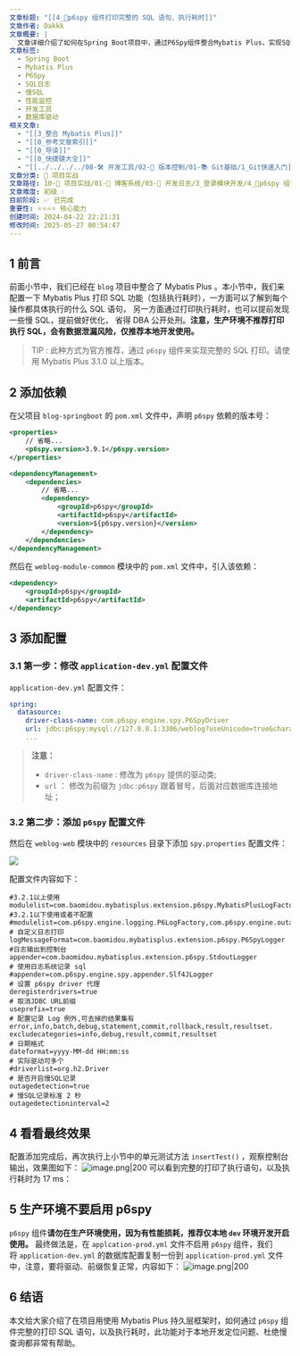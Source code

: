 ```yaml
---
文章标题: "[[4_📕p6spy 组件打印完整的 SQL 语句、执行耗时]]"
文章作者: Dakkk
文章概要: |
  文章详细介绍了如何在Spring Boot项目中，通过P6Spy组件整合Mybatis Plus，实现SQL语句及其执行耗时的完整打印。该功能利于本地开发和慢SQL定位，但明确强调因性能和安全风险，不推荐在生产环境使用。
文章标签:
  - Spring Boot
  - Mybatis Plus
  - P6Spy
  - SQL日志
  - 慢SQL
  - 性能监控
  - 开发工具
  - 数据库驱动
相关文章:
  - "[[3_整合 Mybatis Plus]]"
  - "[[0_参考文章索引]]"
  - "[[0_导读]]"
  - "[[0_快捷键大全]]"
  - "[[../../../../08-🛠️ 开发工具/02-🔧 版本控制/01-📚 Git基础/1_Git快速入门]]"
文章分类: 🚀 项目实战
文章路径: 10-🚀 项目实战/01-📝 博客系统/03-📝 开发日志/3_登录模块开发/4_📕p6spy 组件打印完整的 SQL 语句、执行耗时.md
文章难度: 初级 💧
目前阶段: ✅ 已完成
重要性: ⭐⭐⭐⭐ 核心能力
创建时间: 2024-04-22 22:21:31
修改时间: 2025-05-27 00:54:47
---
```


## 1 前言

前面小节中，我们已经在 `blog` 项目中整合了 Mybatis Plus 。本小节中，我们来配置一下 Mybatis Plus 打印 SQL 功能（包括执行耗时），一方面可以了解到每个操作都具体执行的什么 SQL 语句， 另一方面通过打印执行耗时，也可以提前发现一些慢 SQL，提前做好优化， 省得 DBA 公开处刑。**注意，生产环境不推荐打印执行 SQL，会有数据泄漏风险，仅推荐本地开发使用。**

> TIP : 此种方式为官方推荐，通过 `p6spy` 组件来实现完整的 SQL 打印。请使用 Mybatis Plus 3.1.0 以上版本。

## 2 添加依赖

在父项目 `blog-springboot` 的 `pom.xml` 文件中，声明 `p6spy` 依赖的版本号：

```xml
<properties>
	// 省略...
	<p6spy.version>3.9.1</p6spy.version>
</properties>

<dependencyManagement>
	<dependencies>
		// 省略...
		<dependency>
			<groupId>p6spy</groupId>
			<artifactId>p6spy</artifactId>
			<version>${p6spy.version}</version>
		</dependency>
	</dependencies>
</dependencyManagement>
```

然后在 `weblog-module-common` 模块中的 `pom.xml` 文件中，引入该依赖：

```xml
<dependency>  
    <groupId>p6spy</groupId>  
    <artifactId>p6spy</artifactId>  
</dependency>
```

## 3 添加配置

### 3.1 第一步：修改 `application-dev.yml` 配置文件

`application-dev.yml` 配置文件：

```yml
spring:
  datasource:
    driver-class-name: com.p6spy.engine.spy.P6SpyDriver
    url: jdbc:p6spy:mysql://127.0.0.1:3306/weblog?useUnicode=true&characterEncoding=UTF-8&autoReconnect=true&useSSL=false&zeroDateTimeBehavior=convertToNull
    ...
```

> **注意：**
> - `driver-class-name` : 修改为 `p6spy` 提供的驱动类;
> - `url` ： 修改为前缀为 `jdbc:p6spy` 跟着冒号，后面对应数据库连接地址；

### 3.2 第二步：添加 `p6spy` 配置文件

然后在 `weblog-web` 模块中的 `resources` 目录下添加 `spy.properties` 配置文件：

![](https://img.quanxiaoha.com/quanxiaoha/169275255938724)

配置文件内容如下：

```properties
#3.2.1以上使用
modulelist=com.baomidou.mybatisplus.extension.p6spy.MybatisPlusLogFactory,com.p6spy.engine.outage.P6OutageFactory
#3.2.1以下使用或者不配置
#modulelist=com.p6spy.engine.logging.P6LogFactory,com.p6spy.engine.outage.P6OutageFactory
# 自定义日志打印
logMessageFormat=com.baomidou.mybatisplus.extension.p6spy.P6SpyLogger
#日志输出到控制台
appender=com.baomidou.mybatisplus.extension.p6spy.StdoutLogger
# 使用日志系统记录 sql
#appender=com.p6spy.engine.spy.appender.Slf4JLogger
# 设置 p6spy driver 代理
deregisterdrivers=true
# 取消JDBC URL前缀
useprefix=true
# 配置记录 Log 例外,可去掉的结果集有error,info,batch,debug,statement,commit,rollback,result,resultset.
excludecategories=info,debug,result,commit,resultset
# 日期格式
dateformat=yyyy-MM-dd HH:mm:ss
# 实际驱动可多个
#driverlist=org.h2.Driver
# 是否开启慢SQL记录
outagedetection=true
# 慢SQL记录标准 2 秒
outagedetectioninterval=2
```

## 4 看看最终效果

配置添加完成后，再次执行上小节中的单元测试方法 `insertTest()` ，观察控制台输出，效果图如下：
![image.png|200](https://my-obsidian-image.oss-cn-guangzhou.aliyuncs.com/2024/04/dad880a99a3a234b8c3fa97e7d41e2ac.png)
可以看到完整的打印了执行语句，以及执行耗时为 17 ms：

## 5 生产环境不要启用 p6spy

`p6spy` 组件**请勿在生产环境使用，因为有性能损耗，推荐仅本地 `dev` 环境开发开启使用。** 最终做法是，在 `applcation-prod.yml` 文件不启用 `p6spy` 组件，我们将 `application-dev.yml` 的数据库配置复制一份到 `application-prod.yml` 文件中，注意，要将驱动、前缀恢复正常，内容如下：
![image.png|200](https://my-obsidian-image.oss-cn-guangzhou.aliyuncs.com/2024/04/78d277db95b3be19e3936404efc1f6b8.png)

## 6 结语

本文给大家介绍了在项目用使用 Mybatis Plus 持久层框架时，如何通过 `p6spy` 组件完整的打印 SQL 语句，以及执行耗时，此功能对于本地开发定位问题、杜绝慢查询都非常有帮助。
